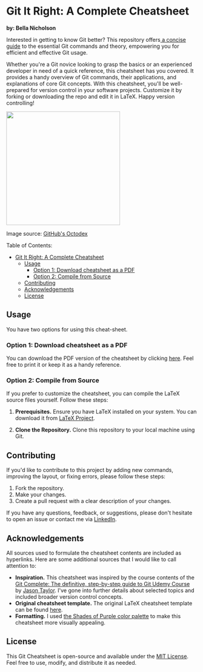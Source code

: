 # Git It Right: A Complete Cheatsheet

**by: Bella Nicholson**

Interested in getting to know Git better? This repository offers[ a concise guide](https://github.com/bellanich/git-cheatsheet/blob/main/git_cheatsheet.pdf) to the essential Git commands and theory, empowering you for efficient and effective Git usage.

Whether you're a Git novice looking to grasp the basics or an experienced developer in need of a quick reference, this cheatsheet has you covered. It provides a handy overview of Git commands, their applications, and explanations of core Git concepts. With this cheatsheet, you'll be well-prepared for version control in your software projects. Customize it by forking or downloading the repo and edit it in LaTeX. Happy version controlling!


<a href="happy-octocat">
   <img src="./images/NUX_Octodex.gif" width="300" height="300">
</a>

Image source: [GitHub's Octodex](https://octodex.github.com/nuxtocat/)


Table of Contents:
- [Git It Right: A Complete Cheatsheet](#git-it-right-a-complete-cheatsheet)
  - [Usage](#usage)
    - [Option 1: Download cheatsheet as a PDF](#option-1-download-cheatsheet-as-a-pdf)
    - [Option 2: Compile from Source](#option-2-compile-from-source)
  - [Contributing](#contributing)
  - [Acknowledgements](#acknowledgements)
  - [License](#license)



## Usage

You have two options for using  this cheat-sheet.

### Option 1: Download cheatsheet as a PDF

You can download the PDF version of the cheatsheet by clicking [here](https://github.com/bellanich/git-cheatsheet/blob/main/git_cheatsheet.pdf). Feel free to print it or keep it as a handy reference.


### Option 2: Compile from Source

If you prefer to customize the cheatsheet, you can compile the LaTeX source files yourself. Follow these steps:

   1. **Prerequisites.** Ensure you have LaTeX installed on your system. You can download it from [LaTeX Project](https://www.latex-project.org/).

   2. **Clone the Repository.** Clone this repository to your local machine using Git.


## Contributing

If you'd like to contribute to this project by adding new commands, improving the layout, or fixing errors, please follow these steps:

1. Fork the repository.
2. Make your changes.
3. Create a pull request with a clear description of your changes.

If you have any questions, feedback, or suggestions, please don't hesitate to open an issue or contact me via [LinkedIn](https://www.linkedin.com/in/bella-nicholson/).


## Acknowledgements

All sources used to formulate the cheatsheet contents are included as hyperlinks. Here are some additional sources that I would like to call attention to:

 - **Inspiration.** This cheatsheet was inspired by the course contents of the [Git Complete: The definitive, step-by-step guide to Git Udemy Course](https://www.udemy.com/course/git-complete/) by [Jason Taylor](https://www.linkedin.com/in/jasongtaylor/). I've gone into further details about selected topics and included broader version control concepts.
 -  **Original cheatsheet template.** The original LaTeX cheatsheet template can be found [here](https://www.overleaf.com/latex/examples/matplotlib-and-random-cheat-sheet/yttxrcxntbht).
 -  **Formatting.** I used [the Shades of Purple color palette](https://github.com/ahmadawais/shades-of-purple-vscode#sops-syntax-colors) to make this cheatsheet more visually appealing.

## License

This Git Cheatsheet is open-source and available under the [MIT License](LICENSE). Feel free to use, modify, and distribute it as needed.

